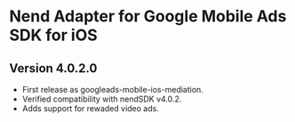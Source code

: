 # Nend Adapter for Google Mobile Ads SDK for iOS

## Version 4.0.2.0

- First release as googleads-mobile-ios-mediation.
- Verified compatibility with nendSDK v4.0.2.
- Adds support for rewaded video ads.
